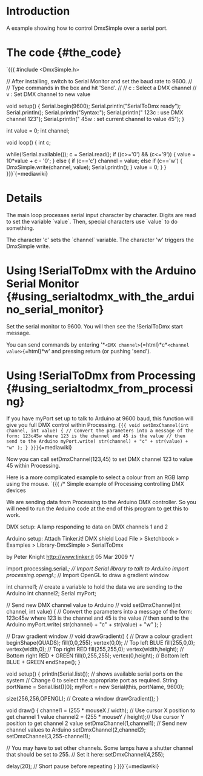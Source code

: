 # Introduction

A example showing how to control DmxSimple over a serial port.

# The code {#the_code}

`{{{
#include <DmxSimple.h>

// After installing, switch to Serial Monitor and set the baud rate to 9600.
//
// Type commands in the box and hit 'Send'.
//
// <number>c : Select a DMX channel
// <number>v : Set DMX channel to new value

void setup() {
  Serial.begin(9600);
  Serial.println("SerialToDmx ready");
  Serial.println();
  Serial.println("Syntax:");
  Serial.println(" 123c : use DMX channel 123");
  Serial.println(" 45w  : set current channel to value 45");
}

int value = 0;
int channel;

void loop() {
  int c;

  while(!Serial.available());
  c = Serial.read();
  if ((c>='0') && (c<='9')) {
    value = 10*value + c - '0';
  } else {
    if (c=='c') channel = value;
    else if (c=='w') {
      DmxSimple.write(channel, value);
      Serial.println();
    }
    value = 0;
  }
}
}}}`{=mediawiki}

# Details

The main loop processes serial input character by character. Digits are
read to set the variable \`value\`. Then, special characters use
\`value\` to do something.

The character \'c\' sets the \`channel\` variable. The character \'w\'
triggers the DmxSimple write.

# Using !SerialToDmx with the Arduino Serial Monitor {#using_serialtodmx_with_the_arduino_serial_monitor}

Set the serial monitor to 9600. You will then see the !SerialToDmx start
message.

You can send commands by entering
\'\*`<DMX channel>`{=html}\*c\*`<channel value>`{=html}\*w\' and
pressing return (or pushing \'send\').

# Using !SerialToDmx from Processing {#using_serialtodmx_from_processing}

If you have myPort set up to talk to Arduino at 9600 baud, this function
will give you full DMX control within Processing. `{{{
void setDmxChannel(int channel, int value) {
  // Convert the parameters into a message of the form: 123c45w where 123 is the channel and 45 is the value
  // then send to the Arduino
  myPort.write( str(channel) + "c" + str(value) + "w" );
}
}}}`{=mediawiki}

Now you can call setDmxChannel(123,45) to set DMX channel 123 to value
45 within Processing.

Here is a more complicated example to select a colour from an RGB lamp
using the mouse. `{{{
/*
Simple example of Processing controlling DMX devices

We are sending data from Processing to the Arduino DMX controller. So you will
need to run the Arduino code at the end of this program to get this to work.

DMX setup:
  A lamp responding to data on DMX channels 1 and 2

Arduino setup:
  Attach Tinker.it! DMX shield
  Load File > Sketchbook > Examples > Library-DmxSimple > SerialToDmx


by Peter Knight
http://www.tinker.it
05 Mar 2009
*/


import processing.serial.*;  // Import Serial library to talk to Arduino 
import processing.opengl.*; //  Import OpenGL to draw a gradient window

int channel1;  // create a variable to hold the data we are sending to the Arduino
int channel2;
Serial myPort; 

// Send new DMX channel value to Arduino
//
void setDmxChannel(int channel, int value) {
  // Convert the parameters into a message of the form: 123c45w where 123 is the channel and 45 is the value
  // then send to the Arduino
  myPort.write( str(channel) + "c" + str(value) + "w" );
}

// Draw gradient window
//
void drawGradient() {
  // Draw a colour gradient
  beginShape(QUADS);
  fill(0,0,255); vertex(0,0); // Top left BLUE
  fill(255,0,0); vertex(width,0); // Top right RED
  fill(255,255,0); vertex(width,height); // Bottom right RED + GREEN
  fill(0,255,255); vertex(0,height); // Bottom left BLUE + GREEN
  endShape(); 
}  

void setup() {
  println(Serial.list()); // shows available serial ports on the system
  // Change 0 to select the appropriate port as required.
  String portName = Serial.list()[0];
  myPort = new Serial(this, portName, 9600);

  size(256,256,OPENGL);  // Create a window
  drawGradient();
}

void draw() {
  channel1 = (255 * mouseX / width); // Use cursor X position to get channel 1 value
  channel2 = (255 * mouseY / height);// Use cursor Y position to get channel 2 value
  setDmxChannel(1,channel1); // Send new channel values to Arduino
  setDmxChannel(2,channel2);
  setDmxChannel(3,255-channel1);
  
  // You may have to set other channels. Some lamps have a shutter channel that should be set to 255.
  // Set it here:
  setDmxChannel(4,255);
  
  delay(20);  // Short pause before repeating
}
}}}`{=mediawiki}
